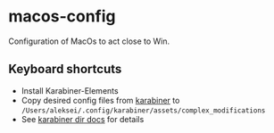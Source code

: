 # macos-config

Configuration of MacOs to act close to Win.

## Keyboard shortcuts

* Install Karabiner-Elements
* Copy desired config files from [karabiner](karabiner) to `/Users/aleksei/.config/karabiner/assets/complex_modifications`
* See [karabiner dir docs](karabiner/README.md) for details
